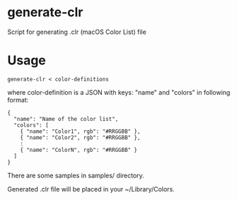# generate-clr

Script for generating .clr (macOS Color List) file


# Usage

```
generate-clr < color-definitions
```

where color-definition is a JSON with keys: "name" and "colors" in following format:

```
{
  "name": "Name of the color list",
  "colors": [
    { "name": "Color1", rgb": "#RRGGBB" },
    { "name": "Color2", rgb": "#RRGGBB" },
    :
    { "name": "ColorN", rgb": "#RRGGBB" }
  ]
}
```

There are some samples in samples/ directory.

Generated .clr file will be placed in your ~/Library/Colors.
